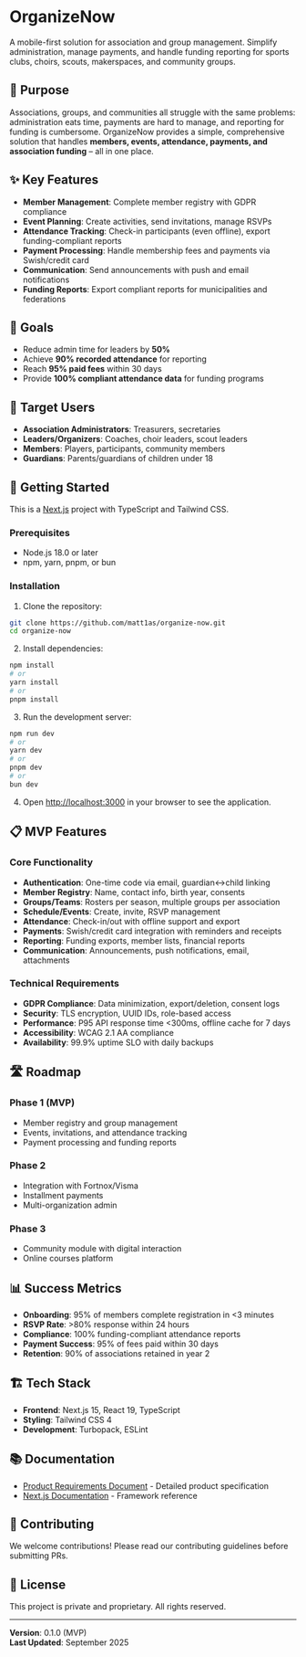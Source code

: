# OrganizeNow

A mobile-first solution for association and group management. Simplify administration, manage payments, and handle funding reporting for sports clubs, choirs, scouts, makerspaces, and community groups.

## 🎯 Purpose

Associations, groups, and communities all struggle with the same problems: administration eats time, payments are hard to manage, and reporting for funding is cumbersome. OrganizeNow provides a simple, comprehensive solution that handles **members, events, attendance, payments, and association funding** – all in one place.

## ✨ Key Features

- **Member Management**: Complete member registry with GDPR compliance
- **Event Planning**: Create activities, send invitations, manage RSVPs
- **Attendance Tracking**: Check-in participants (even offline), export funding-compliant reports
- **Payment Processing**: Handle membership fees and payments via Swish/credit card
- **Communication**: Send announcements with push and email notifications
- **Funding Reports**: Export compliant reports for municipalities and federations

## 🎯 Goals

- Reduce admin time for leaders by **50%**
- Achieve **90% recorded attendance** for reporting
- Reach **95% paid fees** within 30 days
- Provide **100% compliant attendance data** for funding programs

## 👥 Target Users

- **Association Administrators**: Treasurers, secretaries
- **Leaders/Organizers**: Coaches, choir leaders, scout leaders
- **Members**: Players, participants, community members
- **Guardians**: Parents/guardians of children under 18

## 🚀 Getting Started

This is a [Next.js](https://nextjs.org) project with TypeScript and Tailwind CSS.

### Prerequisites

- Node.js 18.0 or later
- npm, yarn, pnpm, or bun

### Installation

1. Clone the repository:
```bash
git clone https://github.com/matt1as/organize-now.git
cd organize-now
```

2. Install dependencies:
```bash
npm install
# or
yarn install
# or
pnpm install
```

3. Run the development server:
```bash
npm run dev
# or
yarn dev
# or
pnpm dev
# or
bun dev
```

4. Open [http://localhost:3000](http://localhost:3000) in your browser to see the application.

## 📋 MVP Features

### Core Functionality
- **Authentication**: One-time code via email, guardian↔child linking
- **Member Registry**: Name, contact info, birth year, consents
- **Groups/Teams**: Rosters per season, multiple groups per association
- **Schedule/Events**: Create, invite, RSVP management
- **Attendance**: Check-in/out with offline support and export
- **Payments**: Swish/credit card integration with reminders and receipts
- **Reporting**: Funding exports, member lists, financial reports
- **Communication**: Announcements, push notifications, email, attachments

### Technical Requirements
- **GDPR Compliance**: Data minimization, export/deletion, consent logs
- **Security**: TLS encryption, UUID IDs, role-based access
- **Performance**: P95 API response time <300ms, offline cache for 7 days
- **Accessibility**: WCAG 2.1 AA compliance
- **Availability**: 99.9% uptime SLO with daily backups

## 🛣️ Roadmap

### Phase 1 (MVP)
- Member registry and group management
- Events, invitations, and attendance tracking
- Payment processing and funding reports

### Phase 2
- Integration with Fortnox/Visma
- Installment payments
- Multi-organization admin

### Phase 3
- Community module with digital interaction
- Online courses platform

## 📊 Success Metrics

- **Onboarding**: 95% of members complete registration in <3 minutes
- **RSVP Rate**: >80% response within 24 hours
- **Compliance**: 100% funding-compliant attendance reports
- **Payment Success**: 95% of fees paid within 30 days
- **Retention**: 90% of associations retained in year 2

## 🏗️ Tech Stack

- **Frontend**: Next.js 15, React 19, TypeScript
- **Styling**: Tailwind CSS 4
- **Development**: Turbopack, ESLint

## 📚 Documentation

- [Product Requirements Document](./docs/PRD.md) - Detailed product specification
- [Next.js Documentation](https://nextjs.org/docs) - Framework reference

## 🤝 Contributing

We welcome contributions! Please read our contributing guidelines before submitting PRs.

## 📄 License

This project is private and proprietary. All rights reserved.

---

**Version**: 0.1.0 (MVP)  
**Last Updated**: September 2025
